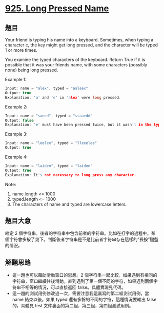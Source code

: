 # [925. Long Pressed Name](https://leetcode.com/problems/long-pressed-name/)

## 題目

Your friend is typing his name into a keyboard.  Sometimes, when typing a character c, the key might get long pressed, and the character will be typed 1 or more times.

You examine the typed characters of the keyboard.  Return True if it is possible that it was your friends name, with some characters (possibly none) being long pressed.



Example 1:

```c
Input: name = "alex", typed = "aaleex"
Output: true
Explanation: 'a' and 'e' in 'alex' were long pressed.
```

Example 2:

```c
Input: name = "saeed", typed = "ssaaedd"
Output: false
Explanation: 'e' must have been pressed twice, but it wasn't in the typed output.
```

Example 3:

```c
Input: name = "leelee", typed = "lleeelee"
Output: true
```

Example 4:

```c
Input: name = "laiden", typed = "laiden"
Output: true
Explanation: It's not necessary to long press any character.
```


Note:  

1. name.length <= 1000
2. typed.length <= 1000
3. The characters of name and typed are lowercase letters.

## 題目大意


給定 2 個字符串，後者的字符串中包含前者的字符串。比如在打字的過程中，某個字符會多按了幾下。判斷後者字符串是不是比前者字符串存在這樣的“長按”鍵盤的情況。

## 解題思路

- 這一題也可以藉助滑動窗口的思想。2 個字符串一起比較，如果遇到有相同的字符串，窗口繼續往後滑動。直到遇到了第一個不同的字符，如果遇到兩個字符串不相等的情況，可以直接返回 false。具體實現見代碼。
- 這一題的測試用例修改過一次，需要注意我這裏寫的第二組測試用例，當 name 結束以後，如果 typed 還有多餘的不同的字符，這種情況要輸出 false 的。具體見 test 文件裏面的第二組，第三組，第四組測試用例。










